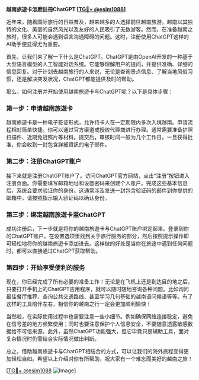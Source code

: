 **越南旅遊卡怎麽註冊ChatGPT [[TG💪+ @esim1088](https://t.me/s/esim1088)]**

近年来，随着国际旅行的日益普及，越来越多的人选择前往越南旅游。越南以其独特的文化、美丽的自然风光以及友好的人民吸引了无数游客。然而，在准备越南之旅时，很多人可能会遇到语言沟通障碍的问题。这时，注册使用ChatGPT这样的AI助手便显得尤为重要。

首先，让我们来了解一下什么是ChatGPT。ChatGPT是由OpenAI开发的一种基于大型语言模型的人工智能对话系统。它能够理解用户的提问，并提供准确、详细的信息回复。对于计划去越南旅行的人来说，无论是查询景点信息、了解当地风俗习惯，还是解决突发状况，ChatGPT都能提供及时的帮助。

那么，如何注册并开始使用越南旅遊卡与ChatGPT呢？以下是具体步骤：

### 第一步：申请越南旅遊卡

越南旅遊卡是一种电子签证形式，允许持卡人在一定期限内多次入境越南。申请流程相对简单快捷。你可以通过官方渠道或授权代理商进行办理。通常需要准备护照扫描件、近期免冠照片等材料。提交后，审核时间一般为几个工作日。一旦获得批准，你会收到一封包含詳細資訊的电子邮件。

### 第二步：注册ChatGPT账户

接下来就是注册ChatGPT账户了。访问ChatGPT官方网站，点击“注册”按钮进入注册页面。你需要填写邮箱地址和设置密码来创建个人账户。完成这些基本信息后，系统会要求验证你的身份。这通常涉及发送一封包含验证码的邮件到你提供的邮箱中，请按照指示输入验证码以确认身份。

### 第三步：绑定越南旅遊卡至ChatGPT

成功注册后，下一步就是将你的越南旅遊卡与ChatGPT账户绑定起来。登录到你的ChatGPT账户，在设置选项里找到关于旅行服务的部分，然后按照提示操作即可轻松地将你的越南旅遊卡添加进去。这样做的好处是当你在旅途中遇到任何问题时，都可以直接通过ChatGPT获取帮助。

### 第四步：开始享受便利的服务

现在，你已经完成了所有必要的准备工作！无论是在飞机上还是到达目的地之后，只要打开手机上的ChatGPT应用程序，就可以随时随地咨询各种问题。比如询问最佳餐厅推荐、查询公共交通路线、甚至学习几句基础的越南语问候语等等。有了这样的工具陪伴左右，相信你的越南之行一定会更加顺利愉快！

当然啦，在实际使用过程中也需要注意一些小细节。例如确保网络连接稳定，避免在信号差的地方频繁使用；同时也要注意保护个人信息安全，不要随意透露敏感数据给不可信来源。此外，虽然ChatGPT功能强大，但它毕竟只是辅助工具，面对复杂情况时仍需结合实际情况做出判断。

总之，借助越南旅遊卡与ChatGPT相结合的方式，可以让我们的海外旅程变得更加轻松自如。希望以上介绍对你有所帮助，祝大家有一个难忘而美好的越南之旅！

[[TG💪+ @esim1088](https://t.me/s/esim1088) ![Image](https://i.postimg.cc/4NQfJmqS/Snipaste-2025-05-13-00-14-12.png)]